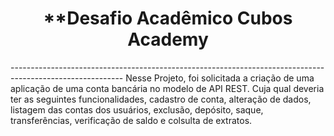 <h1 align="center">**Desafio Acadêmico Cubos Academy</h1>
----------------------------------------------------------------------------------------------------------
Nesse Projeto, foi solicitada a criação de uma aplicação de uma conta bancária no modelo de API REST.
Cuja qual deveria ter as seguintes funcionalidades, cadastro de conta, alteração de dados, listagem das contas dos usuários,
exclusão, depósito, saque, transferências, verificação de saldo e colsulta de extratos.
